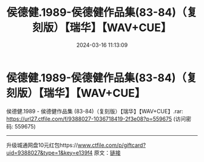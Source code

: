 ﻿---
title: 侯德健.1989-侯德健作品集(83-84)（复刻版）【瑞华】【WAV+CUE】
date: 2024-03-16 11:13:09
categories: WAV车载音乐、镜像
tags: 华语中文
---
# 侯德健.1989-侯德健作品集(83-84)（复刻版）【瑞华】【WAV+CUE】

侯德健.1989 - 侯德健作品集 (83-84)（复刻版）【瑞华】【WAV+CUE】.rar: https://url27.ctfile.com/f/9388027-1036718419-2f3e08?p=559675
(访问密码: 559675)
**************************
升级城通网盘10元红包https://www.ctfile.com/p/giftcard?uid=9388027&type=1&key=e139f4
原文：[链接](https://blog.sina.com.cn/s/blog_1647c7e76010314ql.html)